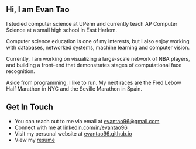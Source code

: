 ## Hi, I am Evan Tao ##

I studied computer science at UPenn and currently teach AP Computer Science at a small high school in East Harlem.

Computer science education is one of my interests, but I also enjoy working with databases, networked systems, machine learning and computer vision.

Currently, I am working on visualizing a large-scale network of NBA players, and building a front-end that demonstrates stages of computational face recognition.

Aside from programming, I like to run. My next races are the Fred Lebow Half Marathon in NYC and the Seville Marathon in Spain. 

## Get In Touch ##

- You can reach out to me via email at evantao96@gmail.com 
- Connect with me at [linkedin.com/in/evantao96](http://linkedin.com/in/evantao96/ "Named link title")
- Visit my personal website at [evantao96.github.io](http://evantao96.github.io] "Named link title")
- View my [resume](/resume.pdf/ "Named link title")

